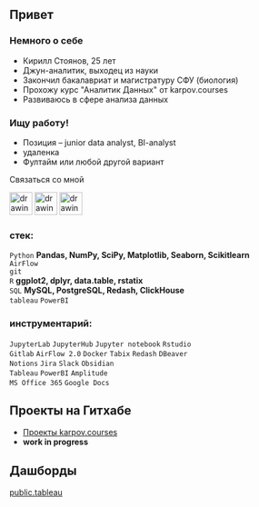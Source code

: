 ## Привет

### Немного о себе
- Кирилл Стоянов, 25 лет 
- Джун-аналитик, выходец из науки
- Закончил бакалавриат и магистратуру СФУ (биология) 
- Прохожу курс "Аналитик Данных" от karpov.courses
- Развиваюсь в сфере анализа данных 

### Ищу работу!
- Позиция – junior data analyst, BI-analyst
- удаленка
- Фултайм или любой другой вариант 

Связаться со мной  

[<img src="https://camo.githubusercontent.com/557288cda39553886f194b718500f019047b4d0647db684fd87e0dfe5bbd17cc/68747470733a2f2f63646e2d69636f6e732d706e672e666c617469636f6e2e636f6d2f3531322f3134352f3134353830372e706e67" alt="drawing" width="40">](https://www.linkedin.com/in/kirill-stoyanov-502374195/)
[<img src="https://camo.githubusercontent.com/cd5e319c5e8d58acb6122c2525120409628c4c49f72fd5f71b542212035c0963/68747470733a2f2f75706c6f61642e77696b696d656469612e6f72672f77696b6970656469612f636f6d6d6f6e732f7468756d622f382f38322f54656c656772616d5f6c6f676f2e7376672f3230343870782d54656c656772616d5f6c6f676f2e7376672e706e67" alt="drawing" width="40">](https://t.me/Kir_stoyanov/) [<img src="https://camo.githubusercontent.com/967f4c3a08b4036738f0c3ad4d8e6cbc19b0bb4216696153ba1aa4ed878f819d/68747470733a2f2f696d672e69636f6e73382e636f6d2f666c75656e742f34382f3030303030302f676d61696c2d6e65772e706e67" alt="drawing" width="40">](mailto:kir.stoyanov97@gmail.com)

### стек: 
`Python`  **Pandas, NumPy, SciPy, Matplotlib, Seaborn, Scikitlearn**  
`AirFlow`  
`git`  
`R` **ggplot2, dplyr, data.table, rstatix**  
`SQL` **MySQL, PostgreSQL, Redash, ClickHouse**  
`tableau`
`PowerBI`

### инструментарий:   
`JupyterLab` `JupyterHub` `Jupyter notebook` `Rstudio`  
`Gitlab` `AirFlow 2.0` `Docker`
`Tabix` `Redash` `DBeaver`  
`Notions` `Jira` `Slack` `Obsidian`     
`Tableau` `PowerBI` `Amplitude`  
`MS Office 365` `Google Docs`

## Проекты на Гитхабе
- [Проекты karpov.courses](https://github.com/MassGunter/kc_projects)
- **work in progress**  

## Дашборды 
[public.tableau](https://public.tableau.com/app/profile/kirill3209#!/?newProfile=&activeTab=0)  
 

<!---
MassGunter/MassGunter is a ✨ special ✨ repository because its `README.md` (this file) appears on your GitHub profile.
You can click the Preview link to take a look at your changes.
--->
